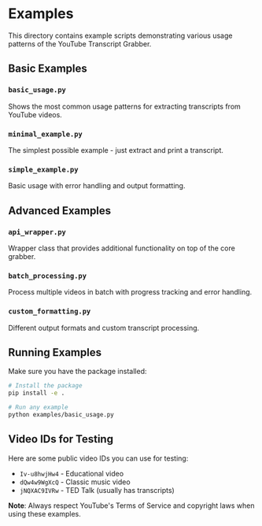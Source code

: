 # Examples

This directory contains example scripts demonstrating various usage patterns of the YouTube Transcript Grabber.

## Basic Examples

### `basic_usage.py`
Shows the most common usage patterns for extracting transcripts from YouTube videos.

### `minimal_example.py`
The simplest possible example - just extract and print a transcript.

### `simple_example.py`
Basic usage with error handling and output formatting.

## Advanced Examples

### `api_wrapper.py`
Wrapper class that provides additional functionality on top of the core grabber.

### `batch_processing.py`
Process multiple videos in batch with progress tracking and error handling.

### `custom_formatting.py`
Different output formats and custom transcript processing.

## Running Examples

Make sure you have the package installed:

```bash
# Install the package
pip install -e .

# Run any example
python examples/basic_usage.py
```

## Video IDs for Testing

Here are some public video IDs you can use for testing:

- `Iv-u8hwjHw4` - Educational video
- `dQw4w9WgXcQ` - Classic music video
- `jNQXAC9IVRw` - TED Talk (usually has transcripts)

**Note**: Always respect YouTube's Terms of Service and copyright laws when using these examples.